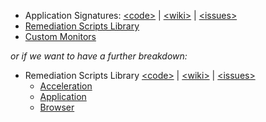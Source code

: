 - Application Signatures: 
  [\<code\>](https://github.com/Aternity/Application-Signatures) | 
  [\<wiki\>](https://github.com/Aternity/Application-Signatures/wiki) | 
  [\<issues\>](https://github.com/Aternity/Application-Signatures/issues)
- [Remediation Scripts Library](https://github.com/Aternity/Remediation-Scripts-Library)
- [Custom Monitors](https://github.com/Aternity/Custom-Monitors)

*or if we want to have a further breakdown:*

- Remediation Scripts Library
  [\<code\>](https://github.com/Aternity/Remediation-Scripts-Library) | 
  [\<wiki\>](https://github.com/Aternity/Remediation-Scripts-Library/wiki) | 
  [\<issues\>](https://github.com/Aternity/Remediation-Scripts-Library/issues)
  - [Acceleration](https://github.com/Aternity/Remediation-Scripts-Library/tree/master/Acceleration)
  - [Application](https://github.com/Aternity/Remediation-Scripts-Library/tree/master/Application)
  - [Browser](https://github.com/Aternity/Remediation-Scripts-Library/tree/master/Browser)

